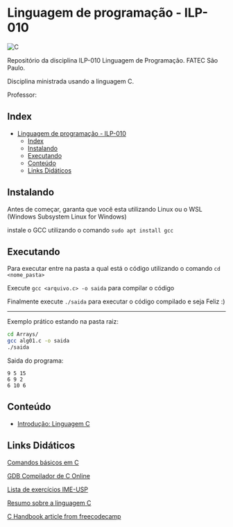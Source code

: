 # Linguagem de programação - ILP-010

![C](https://img.shields.io/badge/C-00599C?style=for-the-badge&logo=c&logoColor=white)

Repositório da disciplina ILP-010 Linguagem de Programação. FATEC São Paulo.

Disciplina ministrada usando a linguagem C.

Professor:

## Index

- [Linguagem de programação - ILP-010](#linguagem-de-programação---ilp-010)
  - [Index](#index)
  - [Instalando](#instalando)
  - [Executando](#executando)
  - [Conteúdo](#conteúdo)
  - [Links Didáticos](#links-didáticos)

## Instalando

Antes de começar, garanta que você esta utilizando Linux ou o WSL (Windows Subsystem Linux for Windows)

instale o GCC utilizando o comando `sudo apt install gcc`

## Executando

Para executar entre na pasta a qual está o código utilizando o comando `cd <nome_pasta>`

Execute `gcc <arquivo.c> -o saida` para compilar o código

Finalmente execute `./saida` para executar o código compilado e seja Feliz :)

---
Exemplo prático estando na pasta raiz:

```bash
cd Arrays/
gcc alg01.c -o saida
./saida
```

Saida do programa:

```text
9 5 15 
6 9 2 
6 10 6 
```

## Conteúdo

- [Introdução: Linguagem C](/fatec/ling-prog1/Introdução)

## Links Didáticos

[Comandos básicos em C](http://albertocn.sytes.net/2010-1/pi/aulas/linguagem_c.htm)

[GDB Compilador de C Online](https://www.onlinegdb.com/)

[Lista de exercícios IME-USP](https://drive.google.com/file/d/1Zyy9MACKkhypQT502B6Ritc9jwLnd0lW/view?usp=sharing)

[Resumo sobre a linguagem C](https://drive.google.com/file/d/1F6M99Q3v5GrqmiGGmfwdTwndtGguLzxF/view?usp=sharing)

[C Handbook article from freecodecamp](https://www.freecodecamp.org/news/the-c-beginners-handbook/#pointers)
